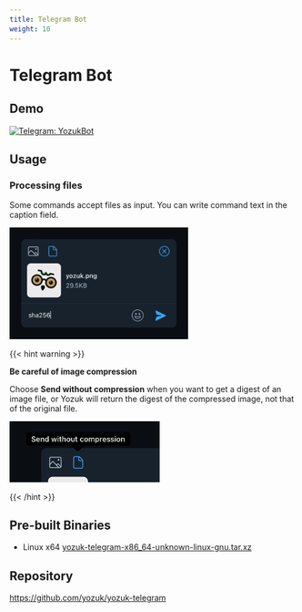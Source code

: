 ```yaml
---
title: Telegram Bot
weight: 10
---
```


# Telegram Bot

## Demo

 [![Telegram: YozukBot](https://img.shields.io/badge/Telegram-@YozukBot-blue?logo=telegram)](https://t.me/YozukBot)

## Usage

### Processing files

Some commands accept files as input. You can write command text in the caption field.

<img alt="File upload dialog" src="/images/yozuk-telegram-file.png" width="314" />

{{< hint warning >}}

**Be careful of image compression**

Choose **Send without compression** when you want to get a digest of an image file,
or Yozuk will return the digest of the compressed image, not that of the original file.

<img alt="Send without compression option" src="/images/yozuk-telegram-compression.png" width="264" />

{{< /hint >}}


## Pre-built Binaries

- Linux x64 [yozuk-telegram-x86_64-unknown-linux-gnu.tar.xz](https://github.com/yozuk/yozuk/releases/latest/download/yozuk-telegram-x86_64-unknown-linux-gnu.tar.xz)

## Repository

https://github.com/yozuk/yozuk-telegram
